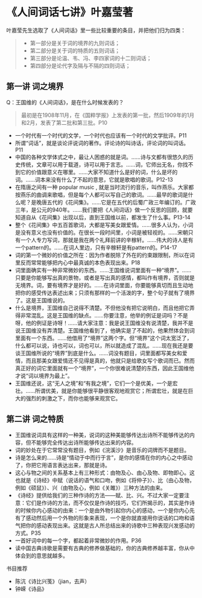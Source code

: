 # 《人间词话七讲》叶嘉莹著 #

叶嘉莹先生选取了《人间词话》里一些比较重要的条目，并把他们归为四类：

> - 第一部分是关于词的境界的九则词话；
> - 第二部分是关于词的特质的五则词话；
> - 第三部分是论温、韦、冯、李四家词的十二则词话；
> - 第四部分是论代字及隔与不隔的四则词话；


## 第一讲 词之境界 ##

Q：王国维的《人间词话》，是在什么时候发表的？

> 最初是在1908年11月，在《国粹学报》上发表的第一批，然后1909年的1月和2月，发表了第二批和第三批。P10

- 一个时代有一个时代的文学，一个时代也应该有一个时代的文学批评。P11
- 所谓“词话”，就是谈论评说词的著作。评论诗的叫诗话，评论词的叫词话。P11
- 中国的各种文学体式之中，最让人困惑的就是词。......诗与文都有很悠久的历史传统，文章可以用于载道，诗可以用于言志。......词，它师出无名，你找不到它的价值跟意义在哪里。......大家不知道什么是好的词，什么是坏的词。......词本来没有什么了不起的意思，它就是歌唱的歌词。P12-13
- 在隋唐之间有一种 popular music ,  就是当时流行的音乐，叫作燕乐。大家都按燕乐的曲调来歌唱，但是每个人都可以写自己的歌词。......最早的歌词是什么呢？是晚唐五代的《花间集》。......它是在五代的后蜀广政三年编订的。广政三年，是公元的940年。......我们要把《人间词话》做一个反思的回顾，就要知道自从《花间集》出现以后，直到王国维以前，都发生了什么事。P13-14
- 整个《花间集》中五百首歌词，大都是写美女跟爱情。......很多人认为，小词是没有意义也没有价值的。在很长一段时间里，小词是被轻视的。......宋朝只有一个人专力写词，那就是我在两个礼拜前讲的辛稼轩。......伟大的诗人是有一个pattern的。......在词人里边，只有辛稼轩是有pattern的。P14-17
- 词的第一个微妙的价值之所在：因为作者脱除了外在的约束跟限制，所以在词里反而常常能够把内心中最真诚的本色表现出来。P18
- 词里面确实有一种非常微妙的东西。......王国维说词里面有一种“境界”。......只要是你能够写出真的景物，或者是写出真的感情，都叫作有境界，否则就是无境界。词，要有境界才是好的。......在诗词里面，你要能够真切而且生动地把你的感受传达表述出来；只须有那样的一个活泼的字，整个句子就有了境界了。这是王国维说的。
- 什么是境界，王国维自己说得不清楚。不但他没有把它说明白，而且他把它弄得非常混乱。这是王国维的缺点。......你要注意，他举的例证是词吗？不是呀，他的例证是诗呀！......请大家注意：我是说王国维没有说清楚，我并不是说王国维没有弄清楚。王国维他看到了，他确实是了不起的，他果然体会到词里面有一个东西。......他借用了“境界”这两个字。但“境界”这个词太宽泛了，什么都可以说，诗也可以，词也可以，所以就造成了混乱。......现在我还是要谈王国维所说的“境界”到底是什么。......词没有题目，词里面都写美女和爱情，而且那美女跟爱情还不见得是真的，他就只是给歌女写个歌词而已。然而真正好的词它里面就有一个“境界”，一个你很难说清楚的东西，因此王国维他才说“词以境界为最上”。
- 王国维还说，这“无人之境”和“有我之境”，它们一个是优美，一个是宏壮。......所谓优美，就是你能够很平静很客观地观赏它；所谓宏壮，就是在巨大的强烈的刺激之下，而你也能够来观赏它。

## 第二讲 词之特质 ##

- 王国维说词具有这样的一种美，说词的这种美能够传达出诗所不能够传达的内容，但不能够完全传达出诗所能够传达出来的内容。
- 词的妙处在于它常常没有题目，例如《浣溪沙》是音乐的词牌而不是题目。
- 诗是怎么来的......诗是“情动于中而行于言”，是你的感情在你的内心之中感动了，你把它用语言表达出来，那就是诗。
- 这心与物之间的关系基本上有三种形式：由物及心、由心及物、即物即心。这也就是《诗经》中赋（说话的语气和口吻，例如《将仲子》）、比（由心及物，例如《硕鼠》）、兴（由物及心，例如《关雎》）三种方法的由来。
- 《诗经》提供给我们的三种作诗的方法——赋、比、兴。不过大家一定要注意：它们是作诗的方法，而不仅仅是作诗的技巧，它们所揭示的，其实是作诗的时候你内心感动的由来：一个是由外物引起你内心的感动，一个是你内心先有了感动然后用一个外物的形象来表现，一个是你就直接用你说话的口吻和语气把你的感动表现出来。这就是古人所总结出来的诗歌中三种表现兴发感动的方式。P35
- 一首好词中的每一个字，都起着非常微妙的作用。P36
- 读中国古典诗歌是需要有古典的修养做基础的，你的古典修养越丰富，你从中体会到的意思就越多。

书目推荐

- 陈沆《诗比兴笺》（jian，去声）
- 钟嵘《诗品》



























